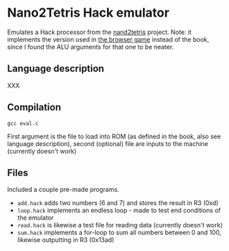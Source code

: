 # Nano2Tetris Hack emulator

Emulates a Hack processor from the [nand2tetris](https://www.nand2tetris.org/) project. Note: it implements the version used in [the browser game](https://nandgame.com/) instead of the book, since I found the ALU arguments for that one to be neater.

## Language description

XXX

## Compilation

`gcc eval.c`

First argument is the file to load into ROM (as defined in the book, also see language description), second (optional) file are inputs to the machine (currently doesn't work)

## Files

Included a couple pre-made programs.

- `add.hack` adds two numbers (6 and 7) and stores the result in R3 (0xd)
- `loop.hack` implements an endless loop - made to test end conditions of the emulator
- `read.hack` is likewise a test file for reading data (currently doesn't work)
- `sum.hack` implements a for-loop to sum all numbers between 0 and 100, likewise outputting in R3 (0x13ad)
